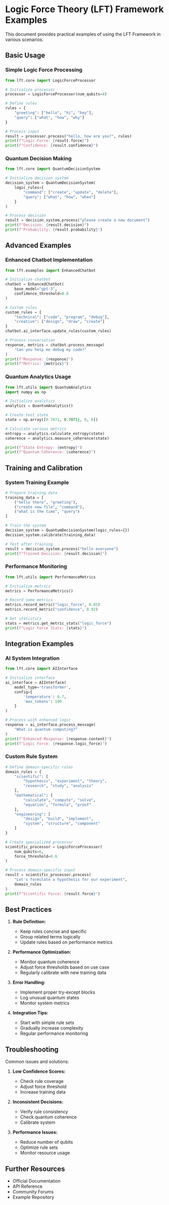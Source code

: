# Logic Force Theory (LFT) Framework Examples

This document provides practical examples of using the LFT Framework in various scenarios.

## Basic Usage

### Simple Logic Force Processing

```python
from lft.core import LogicForceProcessor

# Initialize processor
processor = LogicForceProcessor(num_qubits=4)

# Define rules
rules = {
    "greeting": ["hello", "hi", "hey"],
    "query": ["what", "how", "why"]
}

# Process input
result = processor.process("hello, how are you?", rules)
print(f"Logic Force: {result.force}")
print(f"Confidence: {result.confidence}")
```

### Quantum Decision Making

```python
from lft.core import QuantumDecisionSystem

# Initialize decision system
decision_system = QuantumDecisionSystem(
    logic_rules={
        "command": ["create", "update", "delete"],
        "query": ["what", "how", "when"]
    }
)

# Process decision
result = decision_system.process("please create a new document")
print(f"Decision: {result.decision}")
print(f"Probability: {result.probability}")
```

## Advanced Examples

### Enhanced Chatbot Implementation

```python
from lft.examples import EnhancedChatbot

# Initialize chatbot
chatbot = EnhancedChatbot(
    base_model="gpt-3",
    confidence_threshold=0.8
)

# Custom rules
custom_rules = {
    "technical": ["code", "program", "debug"],
    "creative": ["design", "draw", "create"]
}
chatbot.ai_interface.update_rules(custom_rules)

# Process conversation
response, metrics = chatbot.process_message(
    "Can you help me debug my code?"
)
print(f"Response: {response}")
print(f"Metrics: {metrics}")
```

### Quantum Analytics Usage

```python
from lft.utils import QuantumAnalytics
import numpy as np

# Initialize analytics
analytics = QuantumAnalytics()

# Create test state
state = np.array([0.7071, 0.7071j, 0, 0])

# Calculate various metrics
entropy = analytics.calculate_entropy(state)
coherence = analytics.measure_coherence(state)

print(f"State Entropy: {entropy}")
print(f"Quantum Coherence: {coherence}")
```

## Training and Calibration

### System Training Example

```python
# Prepare training data
training_data = [
    ("hello there", "greeting"),
    ("create new file", "command"),
    ("what is the time", "query")
]

# Train the system
decision_system = QuantumDecisionSystem(logic_rules={})
decision_system.calibrate(training_data)

# Test after training
result = decision_system.process("hello everyone")
print(f"Trained Decision: {result.decision}")
```

### Performance Monitoring

```python
from lft.utils import PerformanceMetrics

# Initialize metrics
metrics = PerformanceMetrics()

# Record some metrics
metrics.record_metric("logic_force", 0.85)
metrics.record_metric("confidence", 0.92)

# Get statistics
stats = metrics.get_metric_stats("logic_force")
print(f"Logic Force Stats: {stats}")
```

## Integration Examples

### AI System Integration

```python
from lft.core import AIInterface

# Initialize interface
ai_interface = AIInterface(
    model_type='transformer',
    config={
        'temperature': 0.7,
        'max_tokens': 100
    }
)

# Process with enhanced logic
response = ai_interface.process_message(
    "What is quantum computing?"
)
print(f"Enhanced Response: {response.content}")
print(f"Logic Force: {response.logic_force}")
```

### Custom Rule System

```python
# Define domain-specific rules
domain_rules = {
    "scientific": [
        "hypothesis", "experiment", "theory",
        "research", "study", "analysis"
    ],
    "mathematical": [
        "calculate", "compute", "solve",
        "equation", "formula", "proof"
    ],
    "engineering": [
        "design", "build", "implement",
        "system", "structure", "component"
    ]
}

# Create specialized processor
scientific_processor = LogicForceProcessor(
    num_qubits=6,
    force_threshold=0.6
)

# Process domain-specific input
result = scientific_processor.process(
    "Let's formulate a hypothesis for our experiment",
    domain_rules
)
print(f"Scientific Force: {result.force}")
```

## Best Practices

1. **Rule Definition:**
   - Keep rules concise and specific
   - Group related terms logically
   - Update rules based on performance metrics

2. **Performance Optimization:**
   - Monitor quantum coherence
   - Adjust force thresholds based on use case
   - Regularly calibrate with new training data

3. **Error Handling:**
   - Implement proper try-except blocks
   - Log unusual quantum states
   - Monitor system metrics

4. **Integration Tips:**
   - Start with simple rule sets
   - Gradually increase complexity
   - Regular performance monitoring

## Troubleshooting

Common issues and solutions:

1. **Low Confidence Scores:**
   - Check rule coverage
   - Adjust force threshold
   - Increase training data

2. **Inconsistent Decisions:**
   - Verify rule consistency
   - Check quantum coherence
   - Calibrate system

3. **Performance Issues:**
   - Reduce number of qubits
   - Optimize rule sets
   - Monitor resource usage

## Further Resources

- Official Documentation
- API Reference
- Community Forums
- Example Repository
